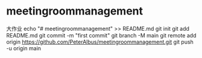 # meetingroommanagement
大作业
echo "# meetingroommanagement" >> README.md
git init
git add README.md
git commit -m "first commit"
git branch -M main
git remote add origin https://github.com/PeterAlbus/meetingroommanagement.git
git push -u origin main
